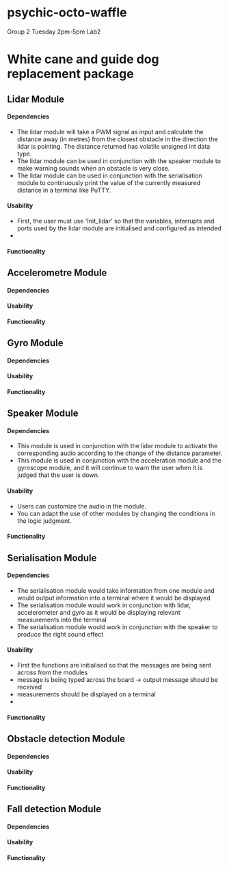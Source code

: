 # psychic-octo-waffle
Group 2 Tuesday 2pm-5pm Lab2

# White cane and guide dog replacement package

## Lidar Module

#### Dependencies
- The lidar module will take a PWM signal as input and calculate the distance away (in metres) from the closest obstacle in the direction the lidar is pointing. The distance returned has volatile unsigned int data type.
- The lidar module can be used in conjunction with the speaker module to make warning sounds when an obstacle is very close.
- The lidar module can be used in conjunction with the serialisation module to continuously print the value of the currently measured distance in a terminal like PuTTY. 

#### Usability
- First, the user must use 'Init_lidar' so that the variables, interrupts and ports used by the lidar module are initialised and configured as intended
-   

#### Functionality


## Accelerometre Module

#### Dependencies

#### Usability

#### Functionality


## Gyro Module

#### Dependencies

#### Usability

#### Functionality


## Speaker Module

#### Dependencies
- This module is used in conjunction with the lidar module to activate the corresponding audio according to the change of the distance parameter.
- This module is used in conjunction with the acceleration module and the gyroscope module, and it will continue to warn the user when it is judged that the user is down.

#### Usability
- Users can customize the audio in the module.
- You can adapt the use of other modules by changing the conditions in the logic judgment.
#### Functionality


## Serialisation Module

#### Dependencies
- The serialisation module would take information from one module and would output information into a terminal where it would be displayed
- The serialisation module would work in conjunction with lidar, accelerometer and gyro as it would be displaying relevant measurements into the terminal
- The serialisation module would work in conjunction with the speaker to produce the right sound effect 

#### Usability
- First the functions are initialised so that the messages are being sent across from the modules
- message is being typed across the board -> output message should be received
- measurements should be displayed on a terminal
- 


#### Functionality


## Obstacle detection Module

#### Dependencies

#### Usability

#### Functionality


## Fall detection Module

#### Dependencies

#### Usability

#### Functionality

